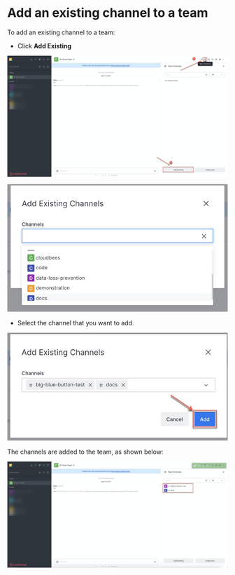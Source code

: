 # Add an existing channel to a team

To add an existing channel to a team:

* Click **Add Existing**

![](../../../../.gitbook/assets/image%20%28345%29.png)

![](../../../../.gitbook/assets/image%20%28376%29.png)

* Select the channel that you want to add.

![](../../../../.gitbook/assets/image%20%28358%29.png)

The channels are added to the team, as shown below:

![](../../../../.gitbook/assets/image%20%28357%29.png)

